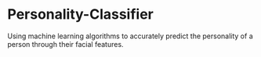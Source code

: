# Personality-Classifier
Using machine learning algorithms to accurately predict the personality of a person through their facial features.

